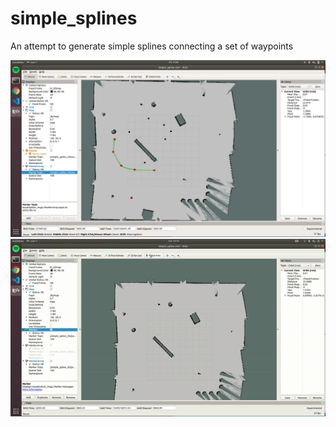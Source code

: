 # simple_splines

An attempt to generate simple splines connecting a set of waypoints

![Screenshot](image.png)
![Alt Text](image_gif.gif)
